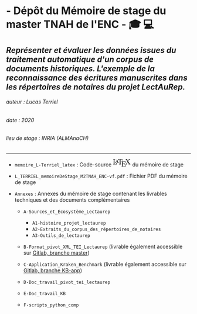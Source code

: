 # - Dépôt du Mémoire de stage du master TNAH de l'ENC - :mortar_board: :computer:

## *Représenter et évaluer les données issues du traitement automatique d'un corpus de documents historiques. L'exemple de la reconnaissance des écritures manuscrites dans les répertoires de notaires du projet LectAuRep.*
###### auteur : Lucas Terriel
###### date : 2020
###### lieu de stage : INRIA (ALMAnaCH)
--------------

- `memoire_L-Terriel_latex` : Code-source ![](latex_logo.png)   du mémoire de stage

- `L_TERRIEL_memoireDeStage_M2TNAH_ENC-vf.pdf` : Fichier PDF du mémoire de stage

- `Annexes` : Annexes du mémoire de stage contenant les livrables techniques et des documents complémentaires

    - `A-Sources_et_Ecosystème_Lectaurep`
        - `A1-histoire_projet_lectaurep`
        - `A2-Extraits_du_corpus_des_répertoires_de_notaires`
        - `A3-Outils_de_lectaurep`
        
    - `B-Format_pivot_XML_TEI_Lectaurep` (livrable également accessible sur [Gitlab, branche master](https://gitlab.inria.fr/almanach/lectaurep/documentation/-/tree/master))
    
    - `C-Application_Kraken_Benchmark` (livrable également accessible sur [Gitlab, branche KB-app](https://gitlab.inria.fr/dh-projects/kraken-benchmark/-/tree/KB-app))
    
    - `D-Doc_travail_pivot_tei_lectaurep`
    
    - `E-Doc_travail_KB`
    
    - `F-scripts_python_comp`
